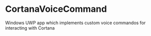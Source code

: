 # CortanaVoiceCommand
Windows UWP app which implements custom voice commandos for interacting with Cortana
